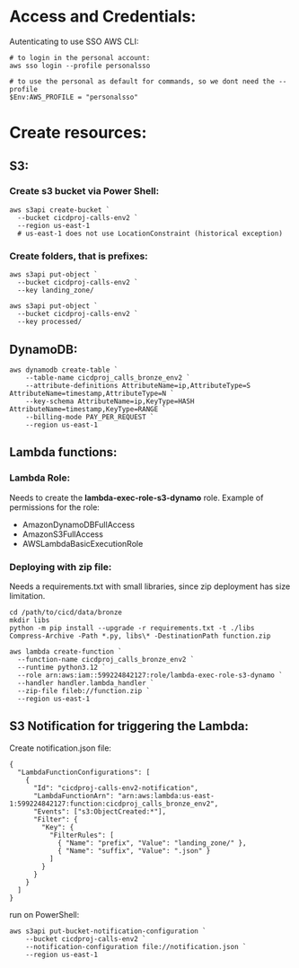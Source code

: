 # Access and Credentials:

Autenticating to use SSO AWS CLI:
```
# to login in the personal account:
aws sso login --profile personalsso

# to use the personal as default for commands, so we dont need the --profile
$Env:AWS_PROFILE = "personalsso"
```

# Create resources:

## S3:

### Create s3 bucket via Power Shell:

```
aws s3api create-bucket `
  --bucket cicdproj-calls-env2 `
  --region us-east-1
  # us-east-1 does not use LocationConstraint (historical exception)
```

### Create folders, that is prefixes:
```
aws s3api put-object `
  --bucket cicdproj-calls-env2 `
  --key landing_zone/

aws s3api put-object `
  --bucket cicdproj-calls-env2 `
  --key processed/
```

## DynamoDB:
```
aws dynamodb create-table `
    --table-name cicdproj_calls_bronze_env2 `
    --attribute-definitions AttributeName=ip,AttributeType=S AttributeName=timestamp,AttributeType=N `
    --key-schema AttributeName=ip,KeyType=HASH AttributeName=timestamp,KeyType=RANGE `
    --billing-mode PAY_PER_REQUEST `
    --region us-east-1
```


## Lambda functions:

### Lambda Role: 
Needs to create the **lambda-exec-role-s3-dynamo** role. Example of permissions for the role:
 - AmazonDynamoDBFullAccess
 - AmazonS3FullAccess
 - AWSLambdaBasicExecutionRole

### Deploying with zip file:
Needs a requirements.txt with small libraries, since zip deployment has size limitation.
```
cd /path/to/cicd/data/bronze
mkdir libs
python -m pip install --upgrade -r requirements.txt -t ./libs
Compress-Archive -Path *.py, libs\* -DestinationPath function.zip

aws lambda create-function `
  --function-name cicdproj_calls_bronze_env2 `
  --runtime python3.12 `
  --role arn:aws:iam::599224842127:role/lambda-exec-role-s3-dynamo `
  --handler handler.lambda_handler `
  --zip-file fileb://function.zip `
  --region us-east-1
```


## S3 Notification for triggering the Lambda:

Create notification.json file:
```
{
  "LambdaFunctionConfigurations": [
    {
      "Id": "cicdproj-calls-env2-notification",
      "LambdaFunctionArn": "arn:aws:lambda:us-east-1:599224842127:function:cicdproj_calls_bronze_env2",
      "Events": ["s3:ObjectCreated:*"],
      "Filter": {
        "Key": {
          "FilterRules": [
            { "Name": "prefix", "Value": "landing_zone/" },
            { "Name": "suffix", "Value": ".json" }
          ]
        }
      }
    }
  ]
}

```

run on PowerShell:
```
aws s3api put-bucket-notification-configuration `
    --bucket cicdproj-calls-env2 `
    --notification-configuration file://notification.json `
    --region us-east-1
```